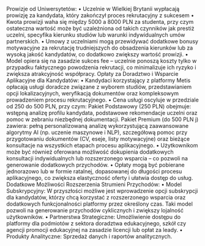 Prowizje od Uniwersytetów:
• Uczelnie w Wielkiej Brytanii wypłacają prowizję za kandydata, który zakończył
proces rekrutacyjny z sukcesem
• Kwota prowizji waha się między 5000 a 8000 PLN za studenta, przy czym ostateczna
wartość może być uzależniona od takich czynników jak prestiż uczelni, specyfika
kierunku studiów lub warunki indywidualnych umów partnerskich.
• Umowy z uczelniami mogą przewidywać dodatkowe bonusy motywacyjne za
rekrutację trudniejszych do obsadzenia kierunków lub za wysoką jakość kandydatów,
co dodatkowo zwiększy wartość prowizji.
• Model opiera się na zasadzie sukces fee – uczelnie ponoszą koszty tylko w przypadku
faktycznego powodzenia rekrutacji, co minimalizuje ich ryzyko i zwiększa
atrakcyjność współpracy.
Opłaty za Doradztwo i Wsparcie Aplikacyjne dla Kandydatów:
• Kandydaci korzystający z platformy Metis opłacają usługi doradcze związane z wyborem
studiów, przedstawianiem opcji lokalizacyjnych, weryfikacją dokumentów
oraz kompleksowym prowadzeniem procesu rekrutacyjnego.
• Cena usługi oscyluje w przedziale od 250 do 500 PLN, przy czym:
Pakiet Podstawowy (250 PLN) obejmuje: wstępną analizę profilu kandydata, podstawowe
rekomendacje uczelni oraz pomoc w zebraniu niezbędnej dokumentacji.
Pakiet Premium (do 500 PLN j) zawiera: pełną personalizowaną analizę wykorzystującą zaawansowane algorytmy AI (np. uczenie maszynowe i NLP), szczegółową pomoc
przy przygotowaniu dokumentów (CV, eseje, listy motywacyjne) oraz bieżące
konsultacje na wszystkich etapach procesu aplikacyjnego.
• Użytkownikom może być również oferowana możliwość dokupienia dodatkowych
konsultacji indywidualnych lub rozszerzonego wsparcia – co pozwoli na generowanie
dodatkowych przychodów.
• Opłaty mogą być pobierane jednorazowo lub w formie ratalnej, dopasowanej do
długości procesu aplikacyjnego, co zwiększa elastyczność oferty i ułatwia dostęp do
usług.
Dodatkowe Możliwości Rozszerzenia Strumieni Przychodów:
• Model Subskrypcyjny: W przyszłości możliwe jest wprowadzenie opcji subskrypcji
dla kandydatów, którzy chcą korzystać z rozszerzonego wsparcia oraz dodatkowych
funkcjonalności platformy przez określony czas. Taki model pozwoli na generowanie
przychodów cyklicznych i zwiększy lojalność użytkowników.
• Partnerstwa Strategiczne: Umożliwienie dostępu do platformy dla podmiotów
z sektora doradztwa edukacyjnego, szkół czy agencji promocji edukacyjnej na
zasadzie licencji lub opłat za leady.
• Produkty Analityczne: Sprzedaż danych i raportów analitycznych.
